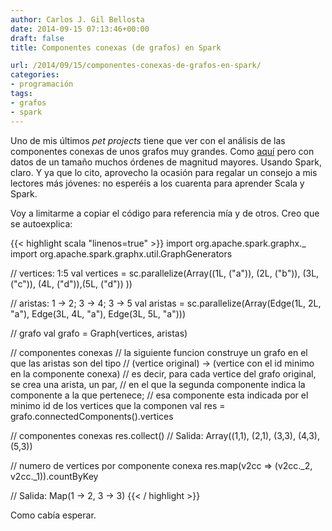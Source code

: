 ```yaml
---
author: Carlos J. Gil Bellosta
date: 2014-09-15 07:13:46+00:00
draft: false
title: Componentes conexas (de grafos) en Spark

url: /2014/09/15/componentes-conexas-de-grafos-en-spark/
categories:
- programación
tags:
- grafos
- spark
---
```


Uno de mis últimos _pet projects_ tiene que ver con el análisis de las componentes conexas de unos grafos muy grandes. Como [aquí](http://www.datanalytics.com/2014/06/13/agrupacion-de-grafos-por-topologia/) pero con datos de un tamaño muchos órdenes de magnitud mayores. Usando Spark, claro. Y ya que lo cito, aprovecho la ocasión para regalar un consejo a mis lectores más jóvenes: no esperéis a los cuarenta para aprender Scala y Spark.

Voy a limitarme a copiar el código para referencia mía y de otros. Creo que se autoexplica:

{{< highlight scala "linenos=true" >}}
import org.apache.spark.graphx._
import org.apache.spark.graphx.util.GraphGenerators

// vertices: 1:5
val vertices = sc.parallelize(Array((1L, ("a")), (2L, ("b")),
        (3L, ("c")), (4L, ("d")),(5L, ("d")) ))

// aristas: 1 -> 2; 3 -> 4; 3 -> 5
val aristas = sc.parallelize(Array(Edge(1L, 2L, "a"),
        Edge(3L, 4L, "a"), Edge(3L, 5L, "a")))

// grafo
val grafo = Graph(vertices, aristas)

// componentes conexas
// la siguiente funcion construye un grafo en el que las aristas son del tipo
//   (vertice original) -> (vertice con el id minimo en la componente conexa)
// es decir, para cada vertice del grafo original, se crea una arista, un par,
// en el que la segunda componente indica la componente a la que pertenece;
// esa componente esta indicada por el minimo id de los vertices que la componen
val res = grafo.connectedComponents().vertices

// componentes conexas
res.collect()
// Salida: Array((1,1), (2,1), (3,3), (4,3), (5,3))

// numero de vertices por componente conexa
res.map(v2cc => (v2cc._2, v2cc._1)).countByKey

// Salida: Map(1 -> 2, 3 -> 3)
{{< / highlight >}}

Como cabía esperar.
